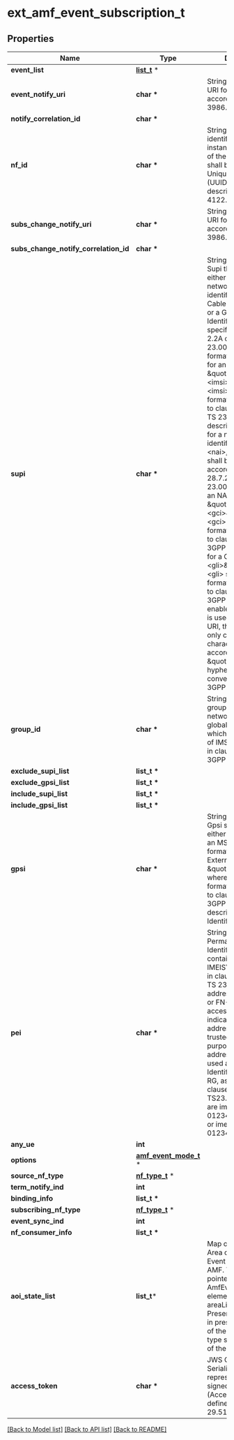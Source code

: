 # ext_amf_event_subscription_t

## Properties
Name | Type | Description | Notes
------------ | ------------- | ------------- | -------------
**event_list** | [**list_t**](amf_event.md) \* |  | 
**event_notify_uri** | **char \*** | String providing an URI formatted according to RFC 3986. | 
**notify_correlation_id** | **char \*** |  | 
**nf_id** | **char \*** | String uniquely identifying a NF instance. The format of the NF Instance ID shall be a  Universally Unique Identifier (UUID) version 4, as described in IETF RFC 4122.   | 
**subs_change_notify_uri** | **char \*** | String providing an URI formatted according to RFC 3986. | [optional] 
**subs_change_notify_correlation_id** | **char \*** |  | [optional] 
**supi** | **char \*** | String identifying a Supi that shall contain either an IMSI, a network specific identifier, a Global Cable Identifier (GCI) or a Global Line Identifier (GLI) as specified in clause  2.2A of 3GPP TS 23.003. It shall be formatted as follows  - for an IMSI \&quot;imsi-&lt;imsi&gt;\&quot;, where &lt;imsi&gt; shall be formatted according to clause 2.2    of 3GPP TS 23.003 that describes an IMSI.  - for a network specific identifier \&quot;nai-&lt;nai&gt;, where &lt;nai&gt; shall be formatted    according to clause 28.7.2 of 3GPP TS 23.003 that describes an NAI.  - for a GCI \&quot;gci-&lt;gci&gt;\&quot;, where &lt;gci&gt; shall be formatted according to clause 28.15.2    of 3GPP TS 23.003.  - for a GLI \&quot;gli-&lt;gli&gt;\&quot;, where &lt;gli&gt; shall be formatted according to clause 28.16.2 of    3GPP TS 23.003.To enable that the value is used as part of an URI, the string shall    only contain characters allowed according to the \&quot;lower-with-hyphen\&quot; naming convention    defined in 3GPP TS 29.501.  | [optional] 
**group_id** | **char \*** | String identifying a group of devices network internal globally unique ID which identifies a set of IMSIs, as specified in clause 19.9 of 3GPP TS 23.003.   | [optional] 
**exclude_supi_list** | **list_t \*** |  | [optional] 
**exclude_gpsi_list** | **list_t \*** |  | [optional] 
**include_supi_list** | **list_t \*** |  | [optional] 
**include_gpsi_list** | **list_t \*** |  | [optional] 
**gpsi** | **char \*** | String identifying a Gpsi shall contain either an External Id or an MSISDN.  It shall be formatted as follows -External Identifier&#x3D; \&quot;extid-&#39;extid&#39;, where &#39;extid&#39;  shall be formatted according to clause 19.7.2 of 3GPP TS 23.003 that describes an  External Identifier.   | [optional] 
**pei** | **char \*** | String representing a Permanent Equipment Identifier that may contain - an IMEI or IMEISV, as  specified in clause 6.2 of 3GPP TS 23.003; a MAC address for a 5G-RG or FN-RG via  wireline  access, with an indication that this address cannot be trusted for regulatory purpose if this  address cannot be used as an Equipment Identifier of the FN-RG, as specified in clause 4.7.7  of 3GPP TS23.316. Examples are imei-012345678901234 or imeisv-0123456789012345.   | [optional] 
**any_ue** | **int** |  | [optional] 
**options** | [**amf_event_mode_t**](amf_event_mode.md) \* |  | [optional] 
**source_nf_type** | [**nf_type_t**](nf_type.md) \* |  | [optional] 
**term_notify_ind** | **int** |  | [optional] 
**binding_info** | **list_t \*** |  | [optional] 
**subscribing_nf_type** | [**nf_type_t**](nf_type.md) \* |  | [optional] 
**event_sync_ind** | **int** |  | [optional] 
**nf_consumer_info** | **list_t \*** |  | [optional] 
**aoi_state_list** | **list_t*** | Map of subscribed Area of Interest (AoI) Event State in the old AMF. The JSON pointer to an AmfEventArea element in the areaList IE (or a PresenceInfo element in  presenceInfoList IE) of the AmfEvent data type shall be the key of the map.  | [optional] 
**access_token** | **char \*** | JWS Compact Serialized representation of JWS signed JSON object (AccessTokenClaims  defined in 3GPP TS 29.510)  | [optional] 

[[Back to Model list]](../README.md#documentation-for-models) [[Back to API list]](../README.md#documentation-for-api-endpoints) [[Back to README]](../README.md)


